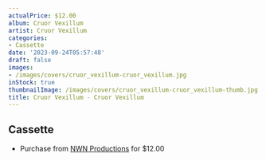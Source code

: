 ```yaml
---
actualPrice: $12.00
album: Cruor Vexillum
artist: Cruor Vexillum
categories:
- Cassette
date: '2023-09-24T05:57:48'
draft: false
images:
- /images/covers/cruor_vexillum-cruor_vexillum.jpg
inStock: true
thumbnailImage: /images/covers/cruor_vexillum-cruor_vexillum-thumb.jpg
title: Cruor Vexillum - Cruor Vexillum
---
```


## Cassette
* Purchase from [NWN Productions](http://shop.nwnprod.com/index.php?route=product/product&path=73&product_id=23269&sort=pd.name&order=ASC) for $12.00
